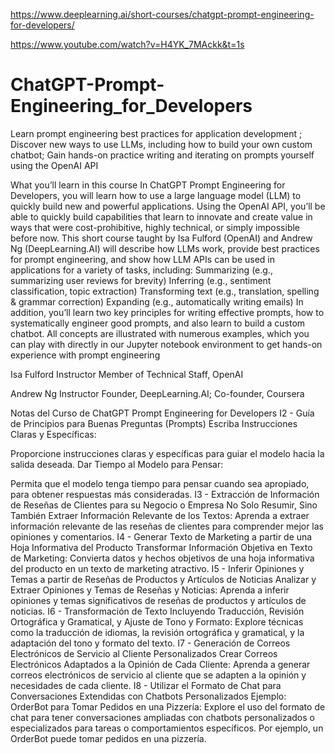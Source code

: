 https://www.deeplearning.ai/short-courses/chatgpt-prompt-engineering-for-developers/


https://www.youtube.com/watch?v=H4YK_7MAckk&t=1s

# ChatGPT-Prompt-Engineering_for_Developers
Learn prompt engineering best practices for application development ; Discover new ways to use LLMs, including how to build your own custom chatbot; Gain hands-on practice writing and iterating on prompts yourself using the OpenAI API

What you’ll learn in this course
In ChatGPT Prompt Engineering for Developers, you will learn how to use a large language model (LLM) to quickly build new and powerful applications.  Using the OpenAI API, you’ll be able to quickly build capabilities that learn to innovate and create value in ways that were cost-prohibitive, highly technical, or simply impossible before now. This short course taught by Isa Fulford (OpenAI) and Andrew Ng (DeepLearning.AI) will describe how LLMs work, provide best practices for prompt engineering, and show how LLM APIs can be used in applications for a variety of tasks, including:
Summarizing (e.g., summarizing user reviews for brevity)
Inferring (e.g., sentiment classification, topic extraction)
Transforming text (e.g., translation, spelling & grammar correction)
Expanding (e.g., automatically writing emails)
In addition, you’ll learn two key principles for writing effective prompts, how to systematically engineer good prompts, and also learn to build a custom chatbot. All concepts are illustrated with numerous examples, which you can play with directly in our Jupyter notebook environment to get hands-on experience with prompt engineering


Isa Fulford
Instructor
Member of Technical Staff, OpenAI

Andrew Ng
Instructor
Founder, DeepLearning.AI; Co-founder, Coursera


Notas del Curso de ChatGPT Prompt Engineering for Developers
I2 - Guía de Principios para Buenas Preguntas (Prompts)
Escriba Instrucciones Claras y Específicas:

Proporcione instrucciones claras y específicas para guiar el modelo hacia la salida deseada.
Dar Tiempo al Modelo para Pensar:

Permita que el modelo tenga tiempo para pensar cuando sea apropiado, para obtener respuestas más consideradas.
I3 - Extracción de Información de Reseñas de Clientes para su Negocio o Empresa
No Solo Resumir, Sino También Extraer Información Relevante de los Textos:
Aprenda a extraer información relevante de las reseñas de clientes para comprender mejor las opiniones y comentarios.
I4 - Generar Texto de Marketing a partir de una Hoja Informativa del Producto
Transformar Información Objetiva en Texto de Marketing:
Convierta datos y hechos objetivos de una hoja informativa del producto en un texto de marketing atractivo.
I5 - Inferir Opiniones y Temas a partir de Reseñas de Productos y Artículos de Noticias
Analizar y Extraer Opiniones y Temas de Reseñas y Noticias:
Aprenda a inferir opiniones y temas significativos de reseñas de productos y artículos de noticias.
I6 - Transformación de Texto
Incluyendo Traducción, Revisión Ortográfica y Gramatical, y Ajuste de Tono y Formato:
Explore técnicas como la traducción de idiomas, la revisión ortográfica y gramatical, y la adaptación del tono y formato del texto.
I7 - Generación de Correos Electrónicos de Servicio al Cliente Personalizados
Crear Correos Electrónicos Adaptados a la Opinión de Cada Cliente:
Aprenda a generar correos electrónicos de servicio al cliente que se adapten a la opinión y necesidades de cada cliente.
I8 - Utilizar el Formato de Chat para Conversaciones Extendidas con Chatbots Personalizados
Ejemplo: OrderBot para Tomar Pedidos en una Pizzería:
Explore el uso del formato de chat para tener conversaciones ampliadas con chatbots personalizados o especializados para tareas o comportamientos específicos. Por ejemplo, un OrderBot puede tomar pedidos en una pizzería.

